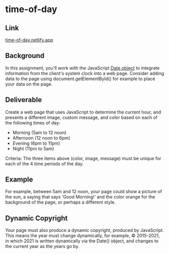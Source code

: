 # time-of-day

## Link

[time-of-day.netlify.app](https://time-of-day.netlify.app/)

## Background

In this assignment, you'll work with the JavaScript [Date object](https://www.w3schools.com/jsref/jsref_obj_date.asp) to integrate information from the client's system clock into a web page.  Consider adding data to the page using document.getElementById() for example to place your data on the page.

## Deliverable

Create a web page that uses JavaScript to determine the current hour, and presents a different image, custom message, and color based on each of the following times of day:

* Morning (5am to 12 noon)
* Afternoon (12 noon to 6pm)
* Evening (6pm to 11pm)
* Night (11pm to 5am)

Criteria: The three items above (color, image, message) must be unique for each of the 4 time periods of the day.

## Example

For example, between 5am and 12 noon, your page could show a picture of the sun, a saying that says 'Good Morning!' and the color orange for the background of the page, or perhaps a different style.

## Dynamic Copyright

Your page must also produce a dynamic copyright, produced by JavaScript.  This means the year must change dynamically, for example, © 2015-2021, in which 2021 is written dynamically via the Date() object, and changes to the current year as the years go by.
